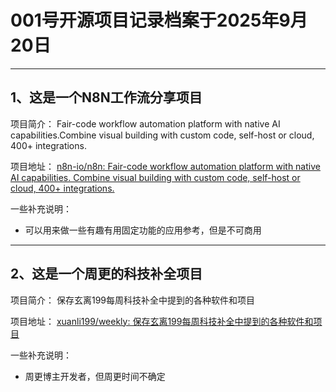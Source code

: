 # 001号开源项目记录档案于2025年9月20日
---
## 1、这是一个N8N工作流分享项目

项目简介：
Fair-code workflow automation platform with native AI capabilities.Combine visual building with custom code, self-host or cloud, 400+ integrations.

项目地址：
[n8n-io/n8n: Fair-code workflow automation platform with native AI capabilities. Combine visual building with custom code, self-host or cloud, 400+ integrations.](https://github.com/n8n-io/n8n)

一些补充说明：
- 可以用来做一些有趣有用固定功能的应用参考，但是不可商用
---
## 2、这是一个周更的科技补全项目

项目简介：
保存玄离199每周科技补全中提到的各种软件和项目

项目地址：
[xuanli199/weekly: 保存玄离199每周科技补全中提到的各种软件和项目](https://github.com/xuanli199/weekly)

一些补充说明：
- 周更博主开发者，但周更时间不确定
